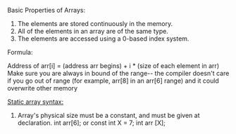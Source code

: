 
Basic Properties of Arrays: 
1. The elements are stored continuously in the memory. 
2. All of the elements in an array are of the same type. 
3. The elements are accessed using a 0-based index system. 

Formula: 

Address of arr[i] = (address arr begins) + i * (size of each element in arr) 
Make sure you are always in bound of the range-- the compiler doesn't care if you go out of range (for example, arr[8] in an arr[6] range) and it could overwrite other memory 

<u>Static array syntax:</u>
1. Array's physical size must be a constant, and must be given at declaration. 
		int arr[6]; or 
		const int X = 7;
			int arr [X];
	
